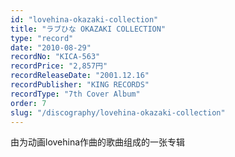 ```yaml
---
id: "lovehina-okazaki-collection"
title: "ラブひな OKAZAKI COLLECTION"
type: "record"
date: "2010-08-29"
recordNo: "KICA-563"
recordPrice: "2,857円"
recordReleaseDate: "2001.12.16"
recordPublisher: "KING RECORDS"
recordType: "7th Cover Album"
order: 7
slug: "/discography/lovehina-okazaki-collection"
---
```


由为动画lovehina作曲的歌曲组成的一张专辑
